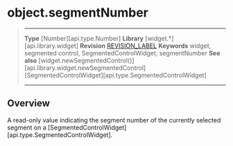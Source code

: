 # object.segmentNumber

> --------------------- ------------------------------------------------------------------------------------------
> __Type__              [Number][api.type.Number]
> __Library__           [widget.*][api.library.widget]
> __Revision__          [REVISION_LABEL](REVISION_URL)
> __Keywords__          widget, segmented control, SegmentedControlWidget, segmentNumber
> __See also__          [widget.newSegmentedControl()][api.library.widget.newSegmentedControl]
>						[SegmentedControlWidget][api.type.SegmentedControlWidget]
> --------------------- ------------------------------------------------------------------------------------------


## Overview

A read-only value indicating the segment number of the currently selected segment on a [SegmentedControlWidget][api.type.SegmentedControlWidget].